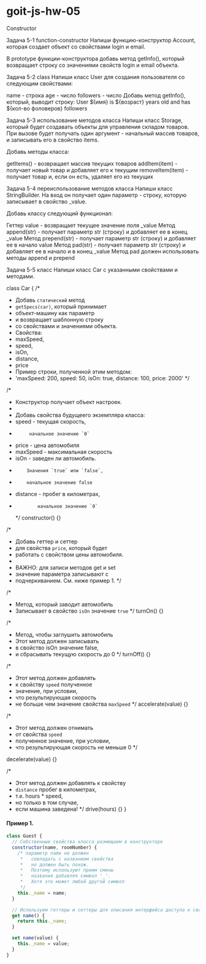 # goit-js-hw-05

Constructor

Задача 5-1
function-constructor
Напиши функцию-конструктор Account, которая создает объект со свойствами login и email.

В prototype функции-конструктора добавь метод getInfo(), который возвращает строку со значениями свойств login и email объекта.

Задача 5-2
class
Напиши класс User для создания пользователя со следующим свойствами:

name - строка
age - число
followers - число
Добавь метод getInfo(), который, выводит строку: User ${имя} is ${возраст} years old and has \${кол-во фоловеров} followers

Задача 5-3
использование методов класса
Напиши класс Storage, который будет создавать объекты для управления складом товаров. При вызове будет получать один аргумент - начальный массив товаров, и записывать его в свойство items.

Добавь методы класса:

getItems() - возвращает массив текущих товаров
addItem(item) - получает новый товар и добавляет его к текущим
removeItem(item) - получает товар и, если он есть, удаляет его из текущих

Задача 5-4
переиспользование методов класса
Напиши класс StringBuilder. На вход он получает один параметр - строку,
которую записывает в свойство \_value.

Добавь классу следующий функционал:

Геттер value - возвращает текущее значение поля \_value
Метод append(str) - получает параметр str (строку) и добавляет ее в конец \_value
Метод prepend(str) - получает параметр str (строку) и добавляет ее в начало value
Метод pad(str) - получает параметр str (строку) и добавляет ее в начало и в конец \_value
Метод pad должен использовать методы append и prepend

Задача 5-5
класс
Напиши класс Car с указанными свойствами и методами.

class Car {
/\*

- Добавь `статический` метод
- `getSpecs(car)`, который принимает
- объект-машину как параметр
- и возвращает шаблонную строку
- со свойствами и значениями объекта.
- Свойства:
- maxSpeed,
- speed,
- isOn,
- distance,
- price
- Пример строки, полученной этим методом:
- 'maxSpeed: 200, speed: 50, isOn: true, distance: 100, price: 2000'
  \*/

/\*

- Конструктор получает объект настроек.
-
- Добавь свойства будущеего экземпляра класса:
- speed - текущая скорость,
-          начальное значение `0`
- price - цена автомобиля
- maxSpeed - максимальная скорость
- isOn - заведен ли автомобиль.
-         Значения `true` или `false`,
-         начальное значение false
- distance - пробег в километрах,
-             начальное значение `0`
  \*/
  constructor() {}

/\*

- Добавь геттер и сеттер
- для свойства `price`, который будет
- работать с свойством цены автомобиля.
-
- ВАЖНО: для записи методов get и set
- значение параметра записывают с
- подчеркиванием. См. ниже пример 1.
  \*/

/\*

- Метод, который заводит автомобиль
- Записывает в свойство `isOn` значение `true`
  \*/
  turnOn() {}

/\*

- Метод, чтобы заглушить автомобиль
- Этот метод должен записывать
- в свойство isOn значение false,
- и сбрасывать текущую скорость до 0
  \*/
  turnOff() {}

/\*

- Этот метод должен добавлять
- к свойству `speed` полученное
- значение, при условии,
- что результирующая скорость
- не больше чем значение свойства `maxSpeed`
  \*/
  accelerate(value) {}

/\*

- Этот метод должен отнимать
- от свойства `speed`
- полученное значение, при условии,
- что результирующая скорость не меньше 0
  \*/

decelerate(value) {}

/\*

- Этот метод должен добавлять к свойству
- `distance` пробег в километрах,
- т.е. hours \* speed,
- но только в том случае,
- если машина заведена!
  \*/
  drive(hours) {}
  }

#### Пример 1.

```js
class Guest {
  // Собственные свойства класса размещаем в конструкторе
  constructor(name, roomNumber) {
    /* параметр name не должен
     *   совпадать с названием свойства
     *   но должен быть похож.
     *   Поэтому используют прием смены
     *   названия добавляя символ '_'.
     *   Хотя это может любой другой символ
     */
    this._name = name;
  }

  // Используем геттеры и сеттеры для описания интерфейса доступа к свойствам
  get name() {
    return this._name;
  }

  set name(value) {
    this._name = value;
  }
}
```

